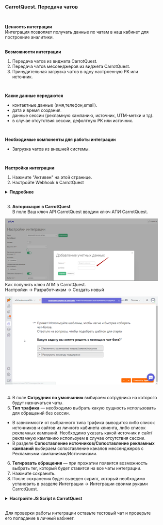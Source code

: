 ### CarrotQuest. Передача чатов  
<br>

**Ценность интеграции**  
Интеграция позволяет получать данные по чатам в наш кабинет для построение аналитики.  
<br>

**Возможности интеграции**  
1. Передача чатов из виджета CarrotQuest.  
2. Передача чатов мессенджеров из виджета CarrotQuest.  
3. Принудительная загрузка чатов в одну настроенную РК или источник.  
<br>

**Какие данные передаются**  
- контактные данные (имя,телефон,email).  
- дата и время создания.  
- данные сессии (рекламную кампанию, источник, UTM-метки и тд).  
- в случае отсутствия сессии, дефолтную РК или источник.  
<br>

  **Необходимые компоненты для работы интеграции**  
- Загрузка чатов из внешней системы.
<br>

**Настройка интеграции**  
1. Нажмите "Активен" на этой странице.
2. Настройте Webhook в CarrotQuest

<details>
  <summary style="font-weight:bold;"> Подробнее </summary> <br />
 
В CarrotQuest необходимо настроить Webhook на "Webhook url" сервиса CoMagic/UIS из настроек.<br />  
a. Заходим в  CarrotQuest в раздел Интеграции -> Интеграции своими руками , создаем интеграцию Webhooks.<br />  
b. В поле URL вставляем скопированный адрес, в поле "События" выбираем "Вопрос диалога разрешен".<br /> 
c. Нажимаем "Сохранить". <br /> 
 
![image](Carrot_hook.gif)  

</details> 
<br /> 

3. **Авторизация в CarrotQuest** <br />
В поле Ваш ключ API CarrotQuest вводим ключ АПИ CarrotQuest. <br />

![image](Carrot_Auth.jpg) <br />
Как получить ключ АПИ в CarrotQuest.  <br />
Настройки -> Разработчикам -> Создать новый <br />

![image](Carrot_Api_key.gif) <br />
<br /> 

4. В поле **Сотрудник по умолчанию** выбираем сотрудника на которого будут назначаться чаты.
5. **Тип трафика** — необходимо выбрать какую сущность использовать для обращений без сессии.<br />

- В зависимости от выбранного типа трафика выводится либо список источников и сайтов  из личного кабинета клиента, либо список рекламных кампаний. Необходимо указать какой источник и сайт/рекламную кампанию используем в случае  отсутствия сессии. <br /> 
- В разделе **Сопоставление источников/Сопоставление рекламных кампаний** выбираем сопоставление каналов мессенджеров с Рекламными кампаниями/Источниками.  <br />

6. **Тегировать обращения** — при прожатии появится возможность выбрать тег, который будет ставится на все чаты интеграции.<br />
7. Нажмите сохранить. <br />
8. После сохранения будет выведен скрипт, который необходимо установить в разделе  Интеграции -> Интеграции своими руками CarrotQuest.
<details>
  <summary style="font-weight:bold;"> Настройте JS Script в CarrotQuest </summary> <br />
В CarrotQuest необходимо настроить JS Script сервиса CoMagic/UIS из настроек.<br />  
a. Заходим в  CarrotQuest в раздел Интеграции -> Интеграции своими руками , создаем интеграцию JS Script.<br />  
b. В поле "Скрипт" вставляем скопированный скрипт.<br /> 
c. Нажимаем "Сохранить".
![image](Carrot_JS.gif)  
</details> 
<br />

Для проверки работы интеграции оставьте тестовый чат и проверьте его попадание в личный кабинет.  
